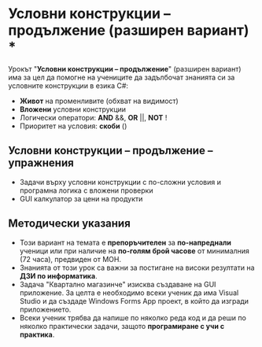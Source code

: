 # Условни конструкции – продължение (разширен вариант) *

Урокът "**Условни конструкции – продължение**" (разширен вариант) има за цел да помогне на учениците да задълбочат знанията си за условните конструкции в езика C#:
  - **Живот** на променливите (обхват на видимост)
  - **Вложени** условни конструкции
  - Логически оператори: **AND** &&, **OR** ||, **NOT** !
  - Приоритет на условия: **скоби** ()

## Условни конструкции – продължение – упражнения
  - Задачи върху условни конструкции с по-сложни условия и програмна логика с вложени проверки
  - GUI калкулатор за цени на продукти

## Методически указания
  - Този вариант на темата е **препоръчителен** за **по-напреднали** ученици или при наличие на **по-голям брой часове** от минималния (72 часа), предвиден от МОН.
  - Знанията от този урок са важни за постигане на високи резултати на **ДЗИ по информатика**.
  - Задача "Квартално магазинче" изисква създаване на GUI приложение. За целта е необходимо всеки ученик да има Visual Studio и да създаде Windows Forms App проект, в който да изгради приложението.
  - Всеки ученик трябва да напише по няколко реда код и да реши по няколко практически задачи, защото **програмиране с учи с практика**.
